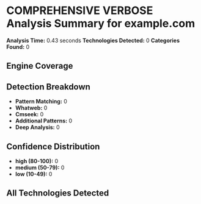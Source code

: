 # COMPREHENSIVE VERBOSE Analysis Summary for example.com

**Analysis Time:** 0.43 seconds
**Technologies Detected:** 0
**Categories Found:** 0

## Engine Coverage

## Detection Breakdown
- **Pattern Matching:** 0
- **Whatweb:** 0
- **Cmseek:** 0
- **Additional Patterns:** 0
- **Deep Analysis:** 0

## Confidence Distribution
- **high (80-100):** 0
- **medium (50-79):** 0
- **low (10-49):** 0

## All Technologies Detected
